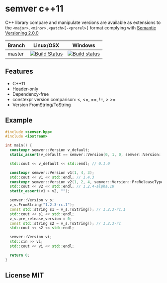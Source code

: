 # semver c++11

C++ library compare and manipulate versions are available as extensions to the `<major>.<minor>.<patch>[-<prerel>]` format complying with [Semantic Versioning 2.0.0](semver.org)

Branch | Linux/OSX | Windows
-------|-----------|---------
master |[![Build Status](https://travis-ci.org/Neargye/semver.svg?branch=master)](https://travis-ci.org/Neargye/semver)|[![Build status](https://ci.appveyor.com/api/projects/status/5k62fhf7u1v5h1st/branch/master?svg=true)](https://ci.appveyor.com/project/Neargye/semver/branch/master)

## Features

* C++11
* Header-only
* Dependency-free
* constexpr version comparison: <, <=, ==, !=, > >=
* Version FromString/ToString

## Example

```cpp
#include <semver.hpp>
#include <iostream>

int main() {
  constexpr semver::Version v_default;
  static_assert(v_default == semver::Version(0, 1, 0, semver::Version::PreReleaseType::kNone, 0), "");

  std::cout << v_default << std::endl; // 0.1.0

  constexpr semver::Version v1(1, 4, 3);
  std::cout << v1 << std::endl; // 1.4.3
  constexpr semver::Version v2(1, 2, 4, semver::Version::PreReleaseType::kAlpha, 10);
  std::cout << v2 << std::endl; // 1.2.4-alpha.10
  static_assert(v1 > v2, "");

  semver::Version v_s;
  v_s.FromString("1.2.3-rc.1");
  const std::string s1 = v_s.ToString(); // 1.2.3-rc.1
  std::cout << s1 << std::endl;
  v_s.pre_release_version = 0;
  const std::string s2 = v_s.ToString(); // 1.2.3-rc
  std::cout << s2 << std::endl;

  semver::Version vi;
  std::cin >> vi;
  std::cout << vi << std::endl;

  return 0;
}
```

## License MIT